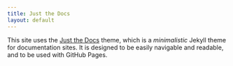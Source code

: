 ```yaml
---
title: Just the Docs
layout: default
---
```


This site uses the [Just the Docs](https://just-the-docs.github.io/just-the-docs/) theme, which is a *minimalistic* Jekyll theme for documentation sites. It is designed
to be easily navigable and readable, and to be used with GitHub Pages.